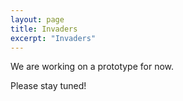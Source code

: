 ```yaml
---
layout: page
title: Invaders
excerpt: "Invaders"
---
```


We are working on a prototype for now.

Please stay tuned!